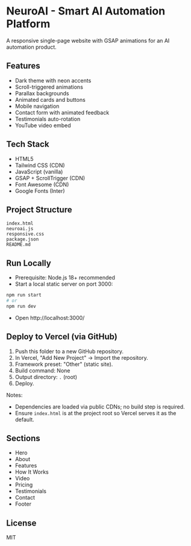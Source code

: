 # NeuroAI - Smart AI Automation Platform

A responsive single-page website with GSAP animations for an AI automation product.

## Features
- Dark theme with neon accents
- Scroll-triggered animations
- Parallax backgrounds
- Animated cards and buttons
- Mobile navigation
- Contact form with animated feedback
- Testimonials auto-rotation
- YouTube video embed

## Tech Stack
- HTML5
- Tailwind CSS (CDN)
- JavaScript (vanilla)
- GSAP + ScrollTrigger (CDN)
- Font Awesome (CDN)
- Google Fonts (Inter)

## Project Structure
```
index.html
neuroai.js
responsive.css
package.json
README.md
```
## Run Locally
- Prerequisite: Node.js 18+ recommended
- Start a local static server on port 3000:
```bash
npm run start
# or
npm run dev
```
- Open http://localhost:3000/

## Deploy to Vercel (via GitHub)
1. Push this folder to a new GitHub repository.
2. In Vercel, "Add New Project" → Import the repository.
3. Framework preset: "Other" (static site).
4. Build command: None
5. Output directory: `.` (root)
6. Deploy.

Notes:
- Dependencies are loaded via public CDNs; no build step is required.
- Ensure `index.html` is at the project root so Vercel serves it as the default.

## Sections
- Hero
- About
- Features
- How It Works
- Video
- Pricing
- Testimonials
- Contact
- Footer

## License
MIT

